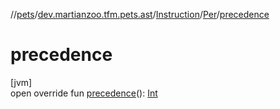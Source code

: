 //[pets](../../../../index.md)/[dev.martianzoo.tfm.pets.ast](../../index.md)/[Instruction](../index.md)/[Per](index.md)/[precedence](precedence.md)

# precedence

[jvm]\
open override fun [precedence](precedence.md)(): [Int](https://kotlinlang.org/api/latest/jvm/stdlib/kotlin/-int/index.html)
